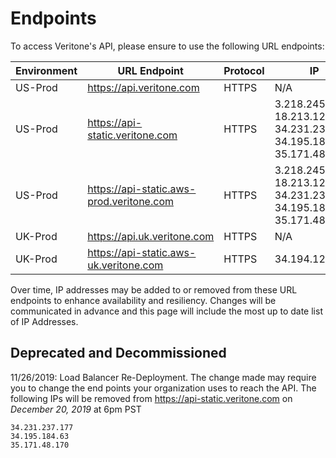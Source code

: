# Endpoints

To access Veritone's API, please ensure to use the following URL endpoints:

| Environment | URL Endpoint                    | Protocol | IP                      |
|-------------|---------------------------------|----------|-------------------------|
| US-Prod     | https://api.veritone.com        | HTTPS    | N/A                     |
| US-Prod     | https://api-static.veritone.com | HTTPS    | 3.218.245.87 <br> 18.213.128.17 <br> 34.231.237.177 <br> 34.195.184.63 <br> 35.171.48.170            |
| US-Prod     | https://api-static.aws-prod.veritone.com | HTTPS    | 3.218.245.87 <br> 18.213.128.17 <br> 34.231.237.177 <br> 34.195.184.63 <br> 35.171.48.170           |
| UK-Prod     | https://api.uk.veritone.com     | HTTPS    | N/A                     |
| UK-Prod     | https://api-static.aws-uk.veritone.com | HTTPS | 34.194.123.82       |

Over time, IP addresses may be added to or removed from these URL endpoints to enhance availability and resiliency. Changes will be communicated in advance and this page will include the most up to date list of IP Addresses.

## Deprecated and Decommissioned

11/26/2019: Load Balancer Re-Deployment. The change made may require you to change the end points your organization uses to reach the API. The following IPs will be removed from https://api-static.veritone.com on *December 20, 2019* at 6pm PST

    34.231.237.177
    34.195.184.63
    35.171.48.170
